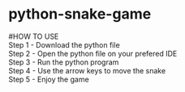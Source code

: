 # python-snake-game

#HOW TO USE<br>
Step 1 - Download the python file<br>
Step 2 - Open the python file on your prefered IDE <br>
Step 3 - Run the python program<br>
Step 4 - Use the arrow keys to move the snake<br>
Step 5 - Enjoy the game
